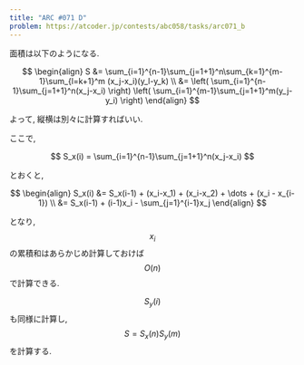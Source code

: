 ```yaml
---
title: "ARC #071 D"
problem: https://atcoder.jp/contests/abc058/tasks/arc071_b
---
```

面積は以下のようになる.

$$
\begin{align}
S &= \sum_{i=1}^{n-1}\sum_{j=1+1}^n\sum_{k=1}^{m-1}\sum_{l=k+1}^m (x_j-x_i)(y_l-y_k) \\
  &= \left( \sum_{i=1}^{n-1}\sum_{j=1+1}^n(x_j-x_i) \right) \left( \sum_{i=1}^{m-1}\sum_{j=1+1}^m(y_j-y_i) \right)
\end{align}
$$

よって, 縦横は別々に計算すればいい.

ここで,

$$
S_x(i) = \sum_{i=1}^{n-1}\sum_{j=1+1}^n(x_j-x_i)
$$

とおくと,

$$
\begin{align}
S_x(i) &= S_x(i-1) + (x_i-x_1) + (x_i-x_2) + \dots + (x_i - x_{i-1}) \\
       &= S_x(i-1) + (i-1)x_i - \sum_{j=1}^{i-1}x_j
\end{align}
$$

となり, $$ x_i $$ の累積和はあらかじめ計算しておけば $$ O(n) $$ で計算できる.

$$ S_y(i) $$ も同様に計算し, $$ S = S_x(n)S_y(m) $$ を計算する.
